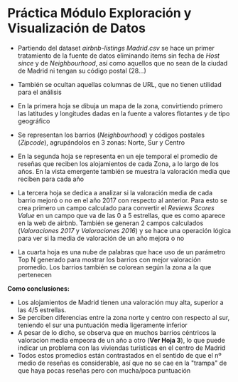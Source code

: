 # Práctica Módulo Exploración y Visualización de Datos

- Partiendo del dataset *airbnb-listings Madrid.csv* se hace un primer tratamiento de la fuente de datos eliminando items sin fecha de *Host since* y de *Neighbourhood*, así como aquellos que no sean de la ciudad de Madrid ni tengan su código postal (28...) 
- También se ocultan aquellas columnas de URL, que no tienen utilidad para el análisis

- En la primera hoja se dibuja un mapa de la zona, convirtiendo primero las latitudes y longitudes dadas en la fuente a valores flotantes y de tipo geográfico
- Se representan los barrios (*Neighbourhood*) y códigos postales (*Zipcode*), agrupándolos en 3 zonas: Norte, Sur y Centro

- En la segunda hoja se representa en un eje temporal el promedio de reseñas que reciben los alojamientos de cada Zona, a lo largo de los años. En la vista emergente también se muestra la valoración media que reciben para cada año

- La tercera hoja se dedica a analizar si la valoración media de cada barrio mejoró o no en el año 2017 con respecto al anterior. Para esto se crea primero un campo calculado para convertir el *Reviews Scores Value* en un campo que va de las 0 a 5 estrellas, que es como aparece en la web de airbnb. También se generan 2 campos calculados (*Valoraciones 2017* y *Valoraciones 2016*) y se hace una operación lógica para ver si la media de valoración de un año mejora o no

- La cuarta hoja es una nube de palabras que hace uso de un parámetro Top N generado para mostrar los barrios con mejor valoración promedio. Los barrios también se colorean según la zona a la que pertenecen


**Como conclusiones:**
- Los alojamientos de Madrid tienen una valoración muy alta, superior a las 4/5 estrellas.
- Se perciben diferencias entre la zona norte y centro con respecto al sur, teniendo el sur una puntuación media ligeramente inferior
- A pesar de lo dicho, se observa que en muchos barrios céntricos la valoracion media empeora de un año a otro (**Ver Hoja 3**), lo que puede indicar un problema con las viviendas turísticas en el centro de Madrid
- Todos estos promedios están contrastados en el sentido de que el nº medio de reseñas es considerable, así que no se cae en la "trampa" de que haya pocas reseñas pero con mucha/poca puntuación
